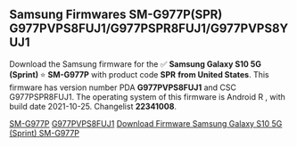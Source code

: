 <h2>Samsung Firmwares SM-G977P(SPR) G977PVPS8FUJ1/G977PSPR8FUJ1/G977PVPS8YUJ1</h2>
Download the Samsung firmware for the ✅ <strong>Samsung Galaxy S10 5G (Sprint) </strong> ⭐ <strong>SM-G977P</strong> with product code <strong>SPR</strong> <strong> from United States</strong>. This firmware has version number PDA <strong>G977PVPS8FUJ1</strong> and CSC G977PSPR8FUJ1. The operating system of this firmware is Android R , with build date 2021-10-25. Changelist <strong>22341008</strong>.


[SM-G977P](https://samfirm.shop/samsung/model/SM-G977P)
[G977PVPS8FUJ1](https://samfirm.shop/samsung/pda/G977PVPS8FUJ1)
[Download Firmware Samsung Galaxy S10 5G (Sprint) SM-G977P](https://samfirm.shop/samsung/firmware/467995)
